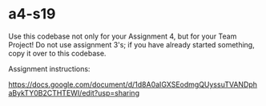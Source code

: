 # a4-s19

Use this codebase not only for your Assignment 4, but for your Team Project!  Do not use assignment 3's; if you have already started something, copy it over to this codebase.

Assignment instructions:

https://docs.google.com/document/d/1d8A0aIGXSEodmgQUyssuTVANDphaBykTY0B2CTHTEWI/edit?usp=sharing
